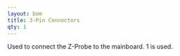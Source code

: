 ```yaml
---
layout: bom
title: 3-Pin Connectors
qty: 1
---
```


Used to connect the Z-Probe to the mainboard. 1 is used.